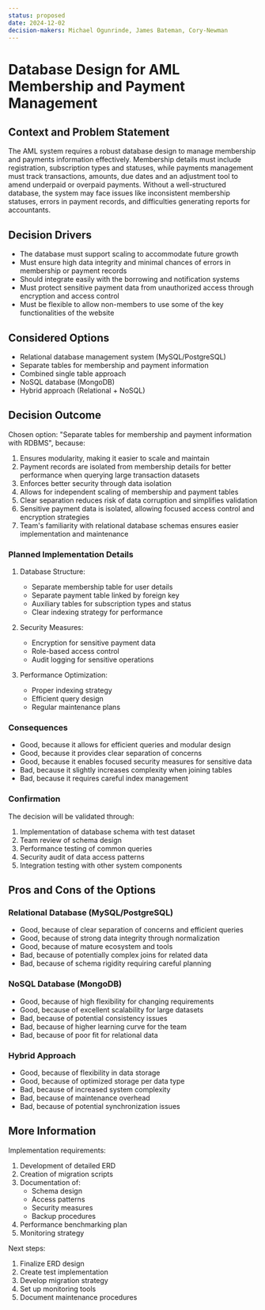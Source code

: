 ```yaml
---
status: proposed
date: 2024-12-02
decision-makers: Michael Ogunrinde, James Bateman, Cory-Newman
---
```


# Database Design for AML Membership and Payment Management

## Context and Problem Statement

The AML system requires a robust database design to manage membership and payments information effectively. Membership details must include registration, subscription types and statuses, while payments management must track transactions, amounts, due dates and an adjustment tool to amend underpaid or overpaid payments. Without a well-structured database, the system may face issues like inconsistent membership statuses, errors in payment records, and difficulties generating reports for accountants.

## Decision Drivers

* The database must support scaling to accommodate future growth
* Must ensure high data integrity and minimal chances of errors in membership or payment records
* Should integrate easily with the borrowing and notification systems
* Must protect sensitive payment data from unauthorized access through encryption and access control
* Must be flexible to allow non-members to use some of the key functionalities of the website

## Considered Options

* Relational database management system (MySQL/PostgreSQL)
* Separate tables for membership and payment information
* Combined single table approach
* NoSQL database (MongoDB)
* Hybrid approach (Relational + NoSQL)

## Decision Outcome

Chosen option: "Separate tables for membership and payment information with RDBMS", because:

1. Ensures modularity, making it easier to scale and maintain
2. Payment records are isolated from membership details for better performance when querying large transaction datasets
3. Enforces better security through data isolation
4. Allows for independent scaling of membership and payment tables
5. Clear separation reduces risk of data corruption and simplifies validation
6. Sensitive payment data is isolated, allowing focused access control and encryption strategies
7. Team's familiarity with relational database schemas ensures easier implementation and maintenance

### Planned Implementation Details

1. Database Structure:
   * Separate membership table for user details
   * Separate payment table linked by foreign key
   * Auxiliary tables for subscription types and status
   * Clear indexing strategy for performance

2. Security Measures:
   * Encryption for sensitive payment data
   * Role-based access control
   * Audit logging for sensitive operations

3. Performance Optimization:
   * Proper indexing strategy
   * Efficient query design
   * Regular maintenance plans

### Consequences

* Good, because it allows for efficient queries and modular design
* Good, because it provides clear separation of concerns
* Good, because it enables focused security measures for sensitive data
* Bad, because it slightly increases complexity when joining tables
* Bad, because it requires careful index management

### Confirmation

The decision will be validated through:

1. Implementation of database schema with test dataset
2. Team review of schema design
3. Performance testing of common queries
4. Security audit of data access patterns
5. Integration testing with other system components

## Pros and Cons of the Options

### Relational Database (MySQL/PostgreSQL)

* Good, because of clear separation of concerns and efficient queries
* Good, because of strong data integrity through normalization
* Good, because of mature ecosystem and tools
* Bad, because of potentially complex joins for related data
* Bad, because of schema rigidity requiring careful planning

### NoSQL Database (MongoDB)

* Good, because of high flexibility for changing requirements
* Good, because of excellent scalability for large datasets
* Bad, because of potential consistency issues
* Bad, because of higher learning curve for the team
* Bad, because of poor fit for relational data

### Hybrid Approach

* Good, because of flexibility in data storage
* Good, because of optimized storage per data type
* Bad, because of increased system complexity
* Bad, because of maintenance overhead
* Bad, because of potential synchronization issues

## More Information

Implementation requirements:

1. Development of detailed ERD
2. Creation of migration scripts
3. Documentation of:
   * Schema design
   * Access patterns
   * Security measures
   * Backup procedures
4. Performance benchmarking plan
5. Monitoring strategy

Next steps:

1. Finalize ERD design
2. Create test implementation
3. Develop migration strategy
4. Set up monitoring tools
5. Document maintenance procedures

